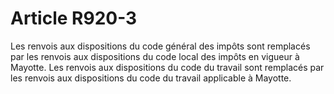 # Article R920-3

Les renvois aux dispositions du code général des impôts sont remplacés par les renvois aux dispositions du code local des impôts en vigueur à Mayotte.   Les renvois aux dispositions du code du travail sont remplacés par les renvois aux dispositions du code du travail applicable à Mayotte.